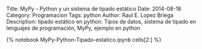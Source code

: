 Title: MyPy - Python y un sistema de tipado estático
Date: 2014-08-18
Category: Programacion
Tags: python
Author: Raul E. Lopez Briega
Description: tipado estático en python. Tipos de datos, sistema de tipado en lenguajes de programación, MyPy, ejemplo en python

{% notebook MyPy-Python-Tipado-estatico.ipynb cells[2:] %}
